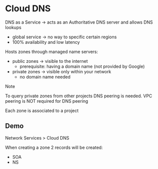 # Cloud DNS

DNS as a Service -> acts as an Authoritative DNS server and allows DNS lookups

- global service -> no way to specific certain regions
- 100% availability and low latency

Hosts zones through managed name servers:

- public zones -> visible to the internet
  - prerequisite: having a domain name (not provided by Google)
- private zones -> visible only within your network
  - no domain name needed

> [!NOTE]
> To query private zones from other projects DNS peering is needed. VPC peering is NOT required for DNS peering

Each zone is associated to a project

## Demo

Network Services > Cloud DNS

When creating a zone 2 records will be created:

- SOA
- NS
